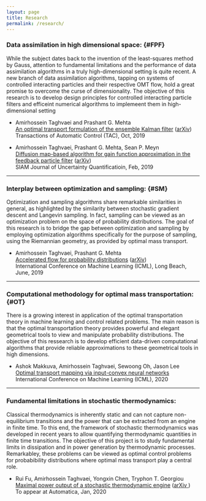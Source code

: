 ```yaml
---
layout: page
title: Research
permalink: /research/
---
```


### Data assimilation in high dimensional space:       {#FPF}
While the subject dates back to the invention of the least-squares method by Gauss, attention to fundamental limitations and the performance of data assimilation algorithms in a truly high-dimensional setting is quite recent. 
A new branch of data assimilation algorithms, tapping on systems of controlled interacting particles and their respective OMT flow, hold a great promise to overcome the curse of dimensionality. The objective of this research is to develop design principles for controlled interacting particle filters and efficeint numerical algorithms to implemeent them in high-dimensional setting


- Amirhossein Taghvaei and Prashant G. Mehta    
 [An optimal transport formulation of the ensemble Kalman filter](https://ieeexplore.ieee.org/document/9163273) ([arXiv](https://arxiv.org/abs/1910.02338))        
Transactions of Automatic Control (TAC), Oct, 2019


- Amirhossein Taghvaei, Prashant G. Mehta, Sean P. Meyn    
 [Diffusion map-based algorithm for gain function approximation in the feedback particle filter](https://epubs.siam.org/doi/abs/10.1137/19M124513X?mobileUi=0) ([arXiv](https://arxiv.org/abs/1902.07263))     
SIAM Journal of Uncertainty Quantificatioin, Feb, 2019



----------
### Interplay between optimization and sampling:   {#SM}
Optimization and sampling algorithms share remarkable similarities in general, as highlighted by the similarity between stochastic gradient descent and Langevin sampling. In fact, sampling can be viewed as an optimization problem on the space of probability distributions. The goal of this research is to bridge the gap between optimization and sampling by employing optimization algorithms specifically for the purpose of sampling, using the Riemannian geometry, as provided by optimal mass transport. 

- Amirhossein Taghvaei, Prashant G. Mehta      
[Accelerated flow for probability distributions](http://proceedings.mlr.press/v97/taghvaei19a.html) ([arXiv](https://arxiv.org/abs/1901.03317))        
International Conference on Machine Learning (ICML), Long Beach, June, 2019 

----------
### Computational methodology for optimal mass transportation:      {#OT}
There is a growing interest in application of the optimal transportation theory in machine learning and control related problems. The main reason is that the optimal transportation theory provides powerful and elegant geometrical tools to view and manipulate probability distributions. The objective of this  ressearch is to develop efficient data-driven computational algorithms that provide reliable approximations to these geometrical tools in high dimensions.

- Ashok Makkuva, Amirhossein Taghvaei, Sewoong Oh, Jason Lee    
 [Optimal transport mapping via input-convex neural networks](https://arxiv.org/abs/1908.10962)         
International Conference on Machine Learning (ICML), 2020

----------
### Fundamental limitations in stochastic thermodynamics:         
Classical thermodynamics is inherently static and can not capture non-equilibrium transitions and the power that can be extracted from an engine in finite time.
To this end, the framework of stochastic thermodynamics was developed in recent years to allow quantifying thermodynamic quantities in finite time transitions. The objective of this project is to study fundamental limits in dissipation and in power generation by thermodynamic processes. Remarkabley, these problems can be viewed as optimal control problems for probabibility distributions where optimal mass transport play a central role.

- Rui Fu, Amirhossein Taghvaei, Yongxin Chen, Tryphon T. Georgiou     
 [Maximal power output of a stochastic thermodynamic engine](https://www.sciencedirect.com/science/article/pii/S0005109820305689?dgcid=author) ([arXiv ](https://arxiv.org/abs/2001.00979))   
  To appear at Automatica, Jan, 2020